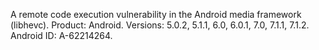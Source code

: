 A remote code execution vulnerability in the Android media framework (libhevc). Product: Android. Versions: 5.0.2, 5.1.1, 6.0, 6.0.1, 7.0, 7.1.1, 7.1.2. Android ID: A-62214264.